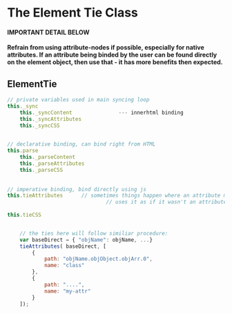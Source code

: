# The Element Tie Class


#### IMPORTANT DETAIL BELOW
<b>Refrain from using attribute-nodes if possible, especially for native attributes. If an attribute being binded by the user can
be found directly on the element object, then use that - it has more benefits then expected.</b>


## ElementTie

```js
// private variables used in main syncing loop
this._sync
	this._syncContent   			--- innerhtml binding
	this._syncAttributes 
	this._syncCSS
	

// declarative binding, can bind right from HTML
this.parse
	this._parseContent
	this._parseAttributes
	this._parseCSS 
	
	
// imperative binding, bind directly using js
this.tieAttributes		// sometimes things happen where an attribute may actually just be a direct property of the element. IE: value is an attribute of inputs but textarea 
								// uses it as if it wasn't an attribute but a direct property. So, loop over attributes and then see if a direct property exists. 
								
this.tieCSS 


	// the ties here will follow similiar procedure:
	var baseDirect = { "objName": objName, ...}
	tieAttributes( baseDirect, [
		{
			path: "objName.objObject.objArr.0",
			name: "class"
		},
		{
			path: "....",
			name: "my-attr"
		}
	]);
```